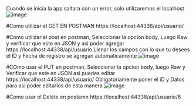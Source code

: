 Cuando se inicia la app saltara con un error, solo utilizaremos el localhost ![image](https://github.com/user-attachments/assets/e8f33bff-3300-4e6d-82c1-02ffbf789bfe)

#Como utilizar el GET EN POSTMAN 
https://localhost:44338/api/usuario/

#Como utilizar el post en postman, Seleccionar la opcion body, Luego Raw y verificar que este en JSON y asi poder agregar
https://localhost:44338/api/usuario
Llenar los campos con lo que tu desees el ID y Fecha de registro se agregan automaticamente
![image](https://github.com/user-attachments/assets/176b12e1-6085-46d5-934d-d678494cf15b)

#COmo usar el PUT en postman, Seleccionar la opcion body, luego Raw y Verificar que este en JSON asi puedes editar
https://localhost:44338/api/usuario/
Obligatoriamente poner el iD y Datos para asi poder editarlos de esta manera 
![image](https://github.com/user-attachments/assets/6d8d0562-8170-424f-aa58-f7b5004f583d)

#Como usar el Delete en postamn 
https://localhost:44338/api/usuario/6
